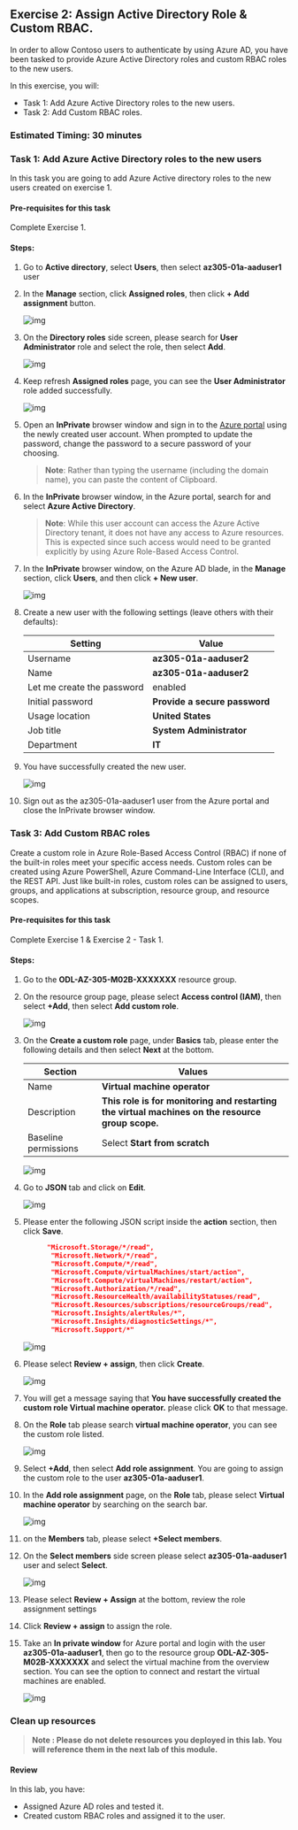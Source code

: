 ## Exercise 2: Assign Active Directory Role & Custom RBAC.

In order to allow Contoso users to authenticate by using Azure AD, you have been tasked to provide Azure Active Directory roles and custom RBAC roles to the new users.

In this exercise, you will:

+ Task 1: Add Azure Active Directory roles to the new users.
+ Task 2: Add Custom RBAC roles.

### Estimated Timing: 30 minutes

### Task 1: Add Azure Active Directory roles to the new users

In this task you are going to add Azure Active directory roles to the new users created on exercise 1.

#### Pre-requisites for this task

Complete Exercise 1.

#### Steps:

1. Go to **Active directory**, select **Users**, then select **az305-01a-aaduser1** user

2. In the **Manage** section, click **Assigned roles**, then click **+ Add assignment** button.

    ![img](../media/nuse5.png)

3. On the **Directory roles** side screen, please search for **User Administrator** role and select the role, then select **Add**.

    ![img](../media/nuse6.png)

4. Keep refresh **Assigned roles** page, you can see the **User Administrator** role added successfully.

    ![img](../media/nuse7.png)

5. Open an **InPrivate** browser window and sign in to the [Azure portal](https://portal.azure.com) using the newly created user account. When prompted to update the password, change the password to a secure password of your choosing. 

    >**Note**: Rather than typing the username (including the domain name), you can paste the content of Clipboard.

6. In the **InPrivate** browser window, in the Azure portal, search for and select **Azure Active Directory**.

    >**Note**: While this user account can access the Azure Active Directory tenant, it does not have any access to Azure resources. This is expected since such access would need to be granted explicitly by using Azure Role-Based Access Control. 

7. In the **InPrivate** browser window, on the Azure AD blade, in the **Manage** section, click **Users**, and then click **+ New user**.

    ![img](../media/nuse8.png)

8. Create a new user with the following settings (leave others with their defaults):

    | Setting | Value |
    | --- | --- |
    | Username  | **az305-01a-aaduser2** |
    | Name | **az305-01a-aaduser2** |
    | Let me create the password | enabled |
    | Initial password | **Provide a secure password** |
    | Usage location | **United States** |
    | Job title | **System Administrator** |
    | Department | **IT** |

9. You have successfully created the new user.

    ![img](../media/nuse9.png)

10. Sign out as the az305-01a-aaduser1 user from the Azure portal and close the InPrivate browser window.

### Task 3: Add Custom RBAC roles

Create a custom role in Azure Role-Based Access Control (RBAC) if none of the built-in roles meet your specific access needs. Custom roles can be created using Azure PowerShell, Azure Command-Line Interface (CLI), and the REST API. Just like built-in roles, custom roles can be assigned to users, groups, and applications at subscription, resource group, and resource scopes.

#### Pre-requisites for this task

Complete Exercise 1 & Exercise 2 - Task 1.

#### Steps:

1. Go to the **ODL-AZ-305-M02B-XXXXXXX** resource group.

2. On the resource group page, please select **Access control (IAM)**, then select **+Add**, then select **Add custom role**.

    ![img](../media/custr1.png)

3. On the **Create a custom role** page, under **Basics** tab, please enter the following details and then select **Next** at the bottom.

   | Section | Values |
   | ------- | ------ |
   | Name | **Virtual machine operator** |
   | Description | **This role is for monitoring and restarting the virtual machines on the resource group scope.** |
   | Baseline permissions | Select **Start from scratch** |
   
    ![img](../media/custr2.png)  

4. Go to **JSON** tab and click on **Edit**.

    ![img](../media/custr3a.png)  

5. Please enter the following JSON script inside the **action** section, then click **Save**.

   ```JSON
         "Microsoft.Storage/*/read",
          "Microsoft.Network/*/read",
          "Microsoft.Compute/*/read",
          "Microsoft.Compute/virtualMachines/start/action",
          "Microsoft.Compute/virtualMachines/restart/action",
          "Microsoft.Authorization/*/read",
          "Microsoft.ResourceHealth/availabilityStatuses/read",
          "Microsoft.Resources/subscriptions/resourceGroups/read",
          "Microsoft.Insights/alertRules/*",
          "Microsoft.Insights/diagnosticSettings/*",
          "Microsoft.Support/*"
   ```
   
     ![img](../media/custr4a.png)  
   
6. Please select **Review + assign**, then click **Create**.

    ![img](../media/custr5.png) 

7. You will get a message saying that **You have successfully created the custom role Virtual machine operator.** please click **OK** to that message.

8. On the **Role** tab please search **virtual machine operator**, you can see the custom role listed.

    ![img](../media/custr6.png)

9. Select **+Add**, then select **Add role assignment**. You are going to assign the custom role to the user **az305-01a-aaduser1**.

10. In the **Add role assignment** page, on the **Role** tab, please select **Virtual machine operator** by searching on the search bar.

    ![img](../media/custr7.png)

11. on the **Members** tab, please select **+Select members**.

12. On the **Select members** side screen please select **az305-01a-aaduser1** user and select **Select**.

    ![img](../media/custr8.png)

13. Please select **Review + Assign** at the bottom, review the role assignment settings

14. Click **Review + assign** to assign the role.

15. Take an **In private window** for Azure portal and login with the user **az305-01a-aaduser1**, then go to the resource group **ODL-AZ-305-M02B-XXXXXXX** and select the virtual machine from the overview section. You can see the option to connect and restart the virtual machines are enabled.

    ![img](../media/custr9.png)
    
### Clean up resources

>**Note : Please do not delete resources you deployed in this lab. You will reference them in the next lab of this module.**

#### Review

In this lab, you have:

- Assigned Azure AD roles and tested it.
- Created custom RBAC roles and assigned it to the user.    
